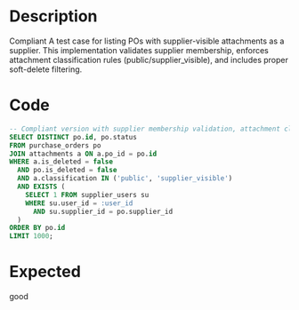 # Description
Compliant A test case for listing POs with supplier-visible attachments as a supplier. This implementation validates supplier membership, enforces attachment classification rules (public/supplier_visible), and includes proper soft-delete filtering.

# Code
```sql
-- Compliant version with supplier membership validation, attachment classification filtering, and pagination controls
SELECT DISTINCT po.id, po.status
FROM purchase_orders po
JOIN attachments a ON a.po_id = po.id
WHERE a.is_deleted = false 
  AND po.is_deleted = false
  AND a.classification IN ('public', 'supplier_visible')
  AND EXISTS (
    SELECT 1 FROM supplier_users su 
    WHERE su.user_id = :user_id 
      AND su.supplier_id = po.supplier_id
  )
ORDER BY po.id
LIMIT 1000;
```

# Expected
good